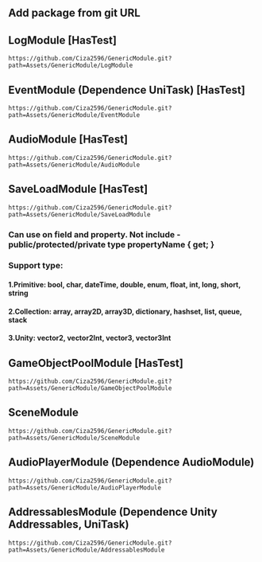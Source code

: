 ## Add package from git URL

## LogModule [HasTest]
```
https://github.com/Ciza2596/GenericModule.git?path=Assets/GenericModule/LogModule
```


## EventModule (Dependence UniTask) [HasTest]
```
https://github.com/Ciza2596/GenericModule.git?path=Assets/GenericModule/EventModule
```


## AudioModule [HasTest]
```
https://github.com/Ciza2596/GenericModule.git?path=Assets/GenericModule/AudioModule
```

## SaveLoadModule [HasTest]
```
https://github.com/Ciza2596/GenericModule.git?path=Assets/GenericModule/SaveLoadModule
```
### Can use on field and property. Not include - public/protected/private type propertyName { get; }
### Support type:
#### 1.Primitive: bool, char, dateTime, double, enum, float, int, long, short, string
#### 2.Collection: array, array2D, array3D, dictionary, hashset, list, queue, stack
#### 3.Unity: vector2, vector2Int, vector3, vector3Int


## GameObjectPoolModule [HasTest]
```
https://github.com/Ciza2596/GenericModule.git?path=Assets/GenericModule/GameObjectPoolModule
```


## SceneModule
```
https://github.com/Ciza2596/GenericModule.git?path=Assets/GenericModule/SceneModule
```


## AudioPlayerModule (Dependence AudioModule)
```
https://github.com/Ciza2596/GenericModule.git?path=Assets/GenericModule/AudioPlayerModule
```


## AddressablesModule (Dependence Unity Addressables, UniTask)
```
https://github.com/Ciza2596/GenericModule.git?path=Assets/GenericModule/AddressablesModule
```
